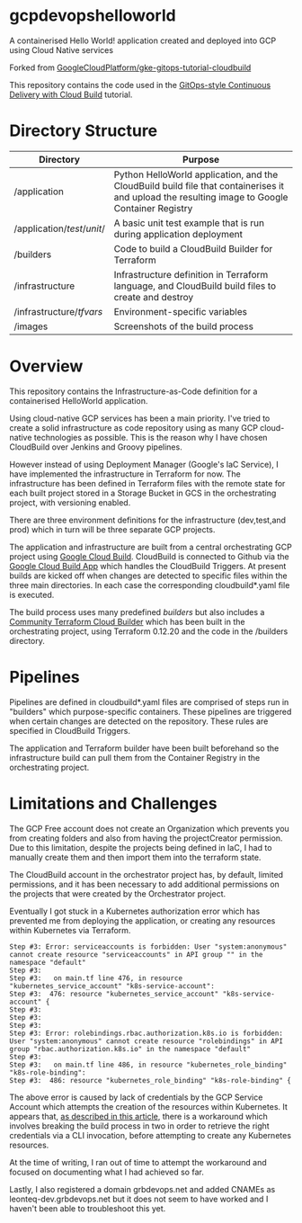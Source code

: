 # gcpdevopshelloworld
A containerised Hello World! application created and deployed into GCP using Cloud Native services

Forked from [GoogleCloudPlatform/gke-gitops-tutorial-cloudbuild](https://github.com/GoogleCloudPlatform/gke-gitops-tutorial-cloudbuild)

This repository contains the code used in the
[GitOps-style Continuous Delivery with Cloud Build](https://cloud.google.com/kubernetes-engine/docs/tutorials/gitops-cloud-build)
tutorial.

# Directory Structure
| Directory | Purpose |
| --- | --- |
| /application | Python HelloWorld application, and the CloudBuild build file that containerises it and upload the resulting image to Google Container Registry  |
| /application/*test*/*unit*/ | A basic unit test example that is run during application deployment |
| /builders | Code to build a CloudBuild Builder for Terraform  |
| /infrastructure  | Infrastructure definition in Terraform language, and CloudBuild build files to create and destroy |
| /infrastructure/*tfvars* | Environment-specific variables  |
| /images | Screenshots of the build process |


# Overview
This repository contains the Infrastructure-as-Code definition for a containerised HelloWorld application.

Using cloud-native GCP services has been a main priority. I've tried to create a solid infrastructure as code repository using as many GCP cloud-native technologies as possible. This is the reason why I have chosen CloudBuild over Jenkins and Groovy pipelines.

However instead of using Deployment Manager (Google's IaC Service), I have implemented the infrastructure in Terraform for now. The infrastructure has been defined in Terraform files with the remote state for each built project stored in a Storage Bucket in GCS in the orchestrating project, with versioning enabled.

There are three environment definitions for the infrastructure (dev,test,and prod) which in turn will be three separate GCP projects.

The application and infrastructure are built from a central orchestrating GCP project using [Google Cloud Build](https://cloud.google.com/cloud-build/docs/build-config?hl=en_GB ). CloudBuild is connected to Github via the [Google Cloud Build App](https://github.com/marketplace/google-cloud-build ) which handles the CloudBuild Triggers. At present builds are kicked off when changes are detected to specific files within the three main directories. In each case the corresponding cloudbuild*.yaml file is executed.

The build process uses many predefined *builders* but also includes a [Community Terraform Cloud Builder](https://github.com/GoogleCloudPlatform/cloud-builders-community/tree/master/terraform ) which has been built in the orchestrating project, using Terraform 0.12.20 and the code in the /builders directory.


# Pipelines

Pipelines are defined in cloudbuild*.yaml files are comprised of steps run in "builders" which purpose-specific containers.
These pipelines are triggered when certain changes are detected on the repository. These rules are specified in CloudBuild Triggers.

The application and Terraform builder have been built beforehand so the infrastructure build can pull them from the Container Registry in the orchestrating project.

# Limitations and Challenges

The GCP Free account does not create an Organization which prevents you from creating folders and also from having the projectCreator permission. Due to this limitation, despite the projects being defined in IaC, I had to manually create them and then import them into the terraform state.

The CloudBuild account in the orchestrator project has, by default, limited permissions, and it has been necessary to add additional permissions on the projects that were created by the Orchestrator project.

Eventually I got stuck in a Kubernetes authorization error which has prevented me from deploying the application, or creating any resources within Kubernetes via Terraform.  

```
Step #3: Error: serviceaccounts is forbidden: User "system:anonymous" cannot create resource "serviceaccounts" in API group "" in the namespace "default"
Step #3:
Step #3:   on main.tf line 476, in resource "kubernetes_service_account" "k8s-service-account":
Step #3:  476: resource "kubernetes_service_account" "k8s-service-account" {
Step #3:
Step #3:
Step #3:
Step #3: Error: rolebindings.rbac.authorization.k8s.io is forbidden: User "system:anonymous" cannot create resource "rolebindings" in API group "rbac.authorization.k8s.io" in the namespace "default"
Step #3:
Step #3:   on main.tf line 486, in resource "kubernetes_role_binding" "k8s-role-binding":
Step #3:  486: resource "kubernetes_role_binding" "k8s-role-binding" {
```

The above error is caused by lack of credentials by the GCP Service Account which attempts the creation of the resources within Kubernetes.
It appears that, [as described in this article](https://ahmet.im/blog/authenticating-to-gke-without-gcloud/), there is a workaround which involves breaking the build process in two in order to retrieve the right credentials via a CLI invocation, before attempting to create any Kubernetes resources.

At the time of writing, I ran out of time to attempt the workaround and focused on documenting what I had achieved so far.


Lastly, I also registered a domain grbdevops.net and added CNAMEs as leonteq-dev.grbdevops.net but it does not seem to have worked and I haven't been able to troubleshoot this yet.
